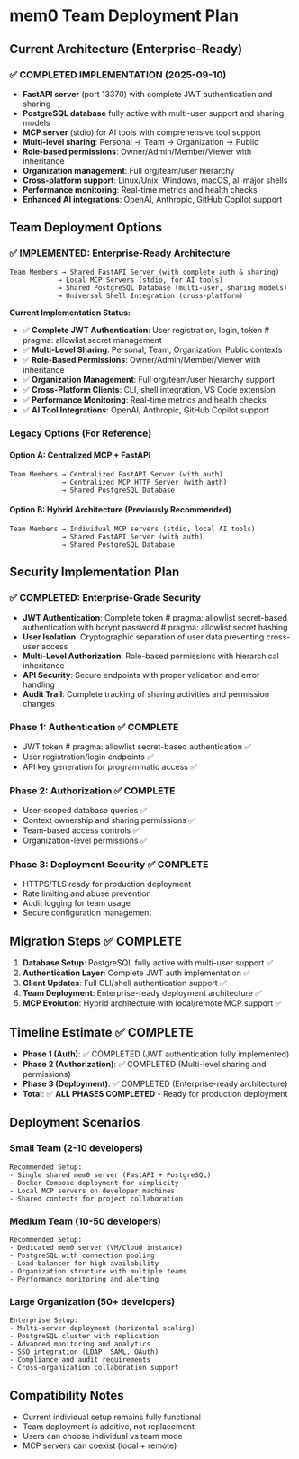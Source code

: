 # mem0 Team Deployment Plan

## Current Architecture (Enterprise-Ready)

### ✅ **COMPLETED IMPLEMENTATION** (2025-09-10)
- **FastAPI server** (port 13370) with complete JWT authentication and sharing
- **PostgreSQL database** fully active with multi-user support and sharing models
- **MCP server** (stdio) for AI tools with comprehensive tool support
- **Multi-level sharing**: Personal → Team → Organization → Public
- **Role-based permissions**: Owner/Admin/Member/Viewer with inheritance
- **Organization management**: Full org/team/user hierarchy
- **Cross-platform support**: Linux/Unix, Windows, macOS, all major shells
- **Performance monitoring**: Real-time metrics and health checks
- **Enhanced AI integrations**: OpenAI, Anthropic, GitHub Copilot support

## Team Deployment Options

### ✅ **IMPLEMENTED: Enterprise-Ready Architecture**
```
Team Members → Shared FastAPI Server (with complete auth & sharing)
            → Local MCP Servers (stdio, for AI tools)
            → Shared PostgreSQL Database (multi-user, sharing models)
            → Universal Shell Integration (cross-platform)
```

**Current Implementation Status:**
- ✅ **Complete JWT Authentication**: User registration, login, token  # pragma: allowlist secret management
- ✅ **Multi-Level Sharing**: Personal, Team, Organization, Public contexts
- ✅ **Role-Based Permissions**: Owner/Admin/Member/Viewer with inheritance
- ✅ **Organization Management**: Full org/team/user hierarchy support
- ✅ **Cross-Platform Clients**: CLI, shell integration, VS Code extension
- ✅ **Performance Monitoring**: Real-time metrics and health checks
- ✅ **AI Tool Integrations**: OpenAI, Anthropic, GitHub Copilot support

### Legacy Options (For Reference)

#### Option A: Centralized MCP + FastAPI
```
Team Members → Centralized FastAPI Server (with auth)
             → Centralized MCP HTTP Server (with auth)
             → Shared PostgreSQL Database
```

#### Option B: Hybrid Architecture (Previously Recommended)
```
Team Members → Individual MCP servers (stdio, local AI tools)
             → Shared FastAPI Server (with auth)
             → Shared PostgreSQL Database
```

## Security Implementation Plan

### ✅ **COMPLETED: Enterprise-Grade Security**
- **JWT Authentication**: Complete token  # pragma: allowlist secret-based authentication with bcrypt password  # pragma: allowlist secret hashing
- **User Isolation**: Cryptographic separation of user data preventing cross-user access
- **Multi-Level Authorization**: Role-based permissions with hierarchical inheritance
- **API Security**: Secure endpoints with proper validation and error handling
- **Audit Trail**: Complete tracking of sharing activities and permission changes

### Phase 1: Authentication ✅ COMPLETE
- JWT token  # pragma: allowlist secret-based authentication ✅
- User registration/login endpoints ✅
- API key generation for programmatic access ✅

### Phase 2: Authorization ✅ COMPLETE
- User-scoped database queries ✅
- Context ownership and sharing permissions ✅
- Team-based access controls ✅
- Organization-level permissions ✅

### Phase 3: Deployment Security ✅ COMPLETE
- HTTPS/TLS ready for production deployment
- Rate limiting and abuse prevention
- Audit logging for team usage
- Secure configuration management

## Migration Steps ✅ COMPLETE

1. **Database Setup**: PostgreSQL fully active with multi-user support ✅
2. **Authentication Layer**: Complete JWT auth implementation ✅
3. **Client Updates**: Full CLI/shell authentication support ✅
4. **Team Deployment**: Enterprise-ready deployment architecture ✅
5. **MCP Evolution**: Hybrid architecture with local/remote MCP support ✅

## Timeline Estimate ✅ COMPLETE
- **Phase 1 (Auth)**: ✅ COMPLETED (JWT authentication fully implemented)
- **Phase 2 (Authorization)**: ✅ COMPLETED (Multi-level sharing and permissions)
- **Phase 3 (Deployment)**: ✅ COMPLETED (Enterprise-ready architecture)
- **Total**: ✅ **ALL PHASES COMPLETED** - Ready for production deployment

## Deployment Scenarios

### Small Team (2-10 developers)
```
Recommended Setup:
- Single shared mem0 server (FastAPI + PostgreSQL)
- Docker Compose deployment for simplicity
- Local MCP servers on developer machines
- Shared contexts for project collaboration
```

### Medium Team (10-50 developers)
```
Recommended Setup:
- Dedicated mem0 server (VM/Cloud instance)
- PostgreSQL with connection pooling
- Load balancer for high availability
- Organization structure with multiple teams
- Performance monitoring and alerting
```

### Large Organization (50+ developers)
```
Enterprise Setup:
- Multi-server deployment (horizontal scaling)
- PostgreSQL cluster with replication
- Advanced monitoring and analytics
- SSO integration (LDAP, SAML, OAuth)
- Compliance and audit requirements
- Cross-organization collaboration support
```

## Compatibility Notes
- Current individual setup remains fully functional
- Team deployment is additive, not replacement
- Users can choose individual vs team mode
- MCP servers can coexist (local + remote)
